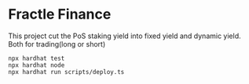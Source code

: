 # Fractle Finance

This project cut the PoS staking yield into fixed yield and dynamic yield. Both for trading(long or short)

```shell
npx hardhat test
npx hardhat node
npx hardhat run scripts/deploy.ts
```
